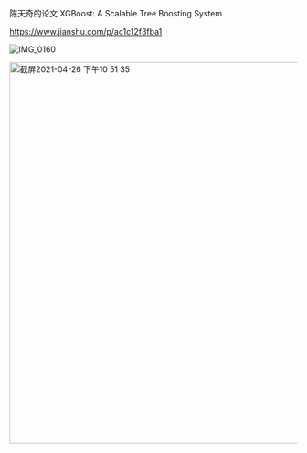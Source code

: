 陈天奇的论文  XGBoost: A Scalable Tree Boosting System

https://www.jianshu.com/p/ac1c12f3fba1

![IMG_0160](https://user-images.githubusercontent.com/62379948/116101792-b6853380-a6e0-11eb-9b19-99ef4598bd01.PNG)



<img width="668" alt="截屏2021-04-26 下午10 51 35" src="https://user-images.githubusercontent.com/62379948/116103218-f7ca1300-a6e1-11eb-8d04-889594333eda.png">
